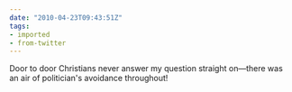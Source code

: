 ```yaml
---
date: "2010-04-23T09:43:51Z"
tags:
- imported
- from-twitter
---
```

Door to door Christians never answer my question straight on—there was an air of politician's avoidance throughout!
